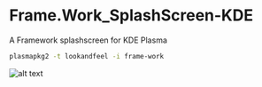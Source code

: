 # Frame.Work_SplashScreen-KDE
A Framework splashscreen for KDE Plasma

```bash
plasmapkg2 -t lookandfeel -i frame-work
```
![alt text](https://github.com/NL-TCH/Frame.Work_SplashScreen-KDE/blob/main/framework.gif)
